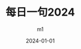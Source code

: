 ---
title: 每日一句2024
date: 2024-01-01
author: m1
tags:
    - BB
    - Daily
categories:
    - 浊喳喳
main: From 24-01-01
---